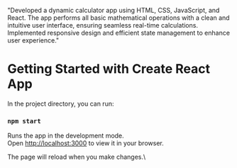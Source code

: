 "Developed a dynamic calculator app using HTML, CSS, JavaScript, and React. The
app performs all basic mathematical operations with a clean and intuitive user
interface, ensuring seamless real-time calculations. Implemented responsive design
and efficient state management to enhance user experience."

# Getting Started with Create React App

In the project directory, you can run:
### `npm start`

Runs the app in the development mode.\
Open [http://localhost:3000](http://localhost:3000) to view it in your browser.

The page will reload when you make changes.\




















